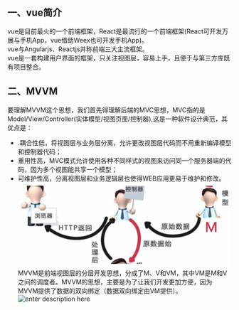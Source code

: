 ## 一、vue简介
vue是目前最火的一个前端框架，React是最流行的一个前端框架(React可开发万展与手机App，vue借助Weex也可开发手机App)。  
vue与Angularjs、Reactjs并称前端三大主流框架。  
vue是一套构建用户界面的框架，只关注视图层，容易上手，且便于与第三方库既有项目整合。  
## 二、MVVM
要理解MVVM这个思想，我们首先得理解后端的MVC思想，MVC指的是Model/View/Controller(实体模型/视图页面/控制器),这是一种软件设计典范，其优点是：
+ .耦合性低，将视图层与业务层分离，允许更改视图层代码而不用重新编译模型和控制器代码；
+  重用性高，MVC模式允许使用各种不同样式的视图来访问同一个服务器端的代码，因为多个视图能共享一个模型；
+  可维护性高，分离视图层和业务逻辑层也使得WEB应用更易于维护和修改。
![MVC](https://www.github.com/HXQ666/StoryWriterImg/raw/master/小书匠/1554212706354.png)
MVVM是前端视图层的分层开发思想，分成了M、V和VM，其中VM是M和V之间的调度者。MVVM的思想，主要是为了让我们开发更加方便，因为MVVM提供了数据的双向绑定（数据双向绑定由VM提供）。
![enter description here](https://markdown.xiaoshujiang.com/img/spinner.gif "[[[1554212936072]]]" )
